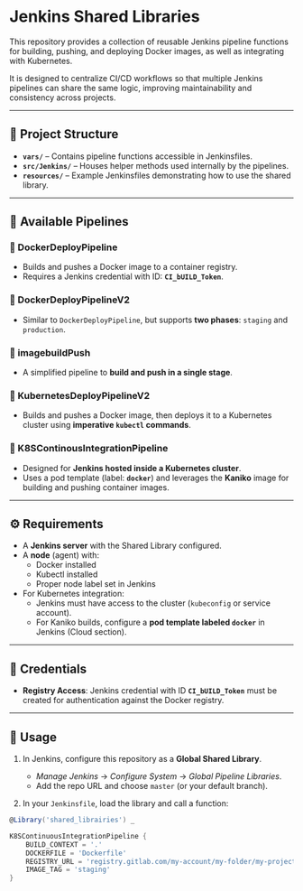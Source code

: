 # Jenkins Shared Libraries

This repository provides a collection of reusable Jenkins pipeline functions for building, pushing, and deploying Docker images, as well as integrating with Kubernetes.  

It is designed to centralize CI/CD workflows so that multiple Jenkins pipelines can share the same logic, improving maintainability and consistency across projects.

---

## 📂 Project Structure

- **`vars/`** – Contains pipeline functions accessible in Jenkinsfiles.
- **`src/Jenkins/`** – Houses helper methods used internally by the pipelines.
- **`resources/`** – Example Jenkinsfiles demonstrating how to use the shared library.

---

## 🚀 Available Pipelines

### 🔹 DockerDeployPipeline
- Builds and pushes a Docker image to a container registry.
- Requires a Jenkins credential with ID: **`CI_bUILD_Token`**.

### 🔹 DockerDeployPipelineV2
- Similar to `DockerDeployPipeline`, but supports **two phases**: `staging` and `production`.

### 🔹 imagebuildPush
- A simplified pipeline to **build and push in a single stage**.

### 🔹 KubernetesDeployPipelineV2
- Builds and pushes a Docker image, then deploys it to a Kubernetes cluster using **imperative `kubectl` commands**.

### 🔹 K8SContinousIntegrationPipeline
- Designed for **Jenkins hosted inside a Kubernetes cluster**.
- Uses a pod template (label: **`docker`**) and leverages the **Kaniko** image for building and pushing container images.

---

## ⚙️ Requirements

- A **Jenkins server** with the Shared Library configured.
- A **node** (agent) with:
  - Docker installed
  - Kubectl installed
  - Proper node label set in Jenkins
- For Kubernetes integration:  
  - Jenkins must have access to the cluster (`kubeconfig` or service account).  
  - For Kaniko builds, configure a **pod template labeled `docker`** in Jenkins (Cloud section).

---

## 🔑 Credentials

- **Registry Access**: Jenkins credential with ID **`CI_bUILD_Token`** must be created for authentication against the Docker registry.

---

## 📖 Usage

1. In Jenkins, configure this repository as a **Global Shared Library**.  
   - *Manage Jenkins* → *Configure System* → *Global Pipeline Libraries*.  
   - Add the repo URL and choose `master` (or your default branch).

2. In your `Jenkinsfile`, load the library and call a function:

```groovy
@Library('shared_librairies') _

K8SContinuousIntegrationPipeline {
    BUILD_CONTEXT = '.'
    DOCKERFILE = 'Dockerfile'
    REGISTRY_URL = 'registry.gitlab.com/my-account/my-folder/my-project_name:my-tag'
    IMAGE_TAG = 'staging'
}

